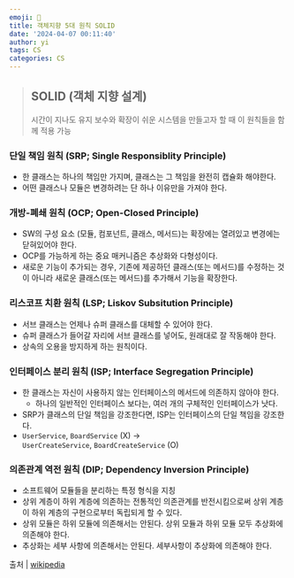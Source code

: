 ```yaml
---
emoji: 🔮
title: 객체지향 5대 원칙 SOLID
date: '2024-04-07 00:11:40'
author: yi
tags: CS
categories: CS
---
```


> ## SOLID (객체 지향 설계)
>
> 시간이 지나도 유지 보수와 확장이 쉬운 시스템을 만들고자 할 때 이 원칙들을 함께 적용 가능

### 단일 책임 원칙 (SRP; Single Responsiblity Principle)

- 한 클래스는 하나의 책임만 가지며, 클래스는 그 책임을 완전히 캡슐화 해야한다.
- 어떤 클래스나 모듈은 변경하려는 단 하나 이유만을 가져야 한다.

### 개방-폐쇄 원칙 (OCP; Open-Closed Principle)

- SW의 구성 요소 (모듈, 컴포넌트, 클래스, 메서드)는 확장에는 열려있고 변경에는 닫혀있어야 한다.
- OCP를 가능하게 하는 중요 매커니즘은 추상화와 다형성이다.
- 새로운 기능이 추가되는 경우, 기존에 제공하던 클래스(또는 메서드)를 수정하는 것이 아니라 새로운 클래스(또는 메서드)를 추가해서 기능을 확장한다.

### 리스코프 치환 원칙 (LSP; Liskov Subsitution Principle)

- 서브 클래스는 언제나 슈퍼 클래스를 대체할 수 있어야 한다.
- 슈퍼 클래스가 들어갈 자리에 서브 클래스를 넣어도, 원래대로 잘 작동해야 한다.
- 상속의 오용을 방지하게 하는 원칙이다.

### 인터페이스 분리 원칙 (ISP; Interface Segregation Principle)

- 한 클래스는 자신이 사용하지 않는 인터페이스의 메서드에 의존하지 않아야 한다.
  - 하나의 일반적인 인터페이스 보다는, 여러 개의 구체적인 인터페이스가 낫다.
- SRP가 클래스의 단일 책임을 강조한다면, ISP는 인터페이스의 단일 책임을 강조한다.
- `UserService`, `BoardService` (X) -> `UserCreateService`, `BoardCreateService` (O)

### 의존관계 역전 원칙 (DIP; Dependency Inversion Principle)

- 소프트웨어 모듈들을 분리하는 특정 형식을 지칭
- 상위 계층이 하위 계층에 의존하는 전통적인 의존관계를 반전시킴으로써 상위 계층이 하위 계층의 구현으로부터 독립되게 할 수 있다.
- 상위 모듈은 하위 모듈에 의존해서는 안된다. 상위 모듈과 하위 모듈 모두 추상화에 의존해야 한다.
- 추상화는 세부 사항에 의존해서는 안된다. 세부사항이 추상화에 의존해야 한다.

출처 | [wikipedia](<https://ko.wikipedia.org/wiki/SOLID_(%EA%B0%9D%EC%B2%B4_%EC%A7%80%ED%96%A5_%EC%84%A4%EA%B3%84)>)
